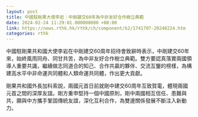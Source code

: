 ```yaml
---
layout: post
title: 中國駐剛果大使李岩：中剛建交60年為中非友好合作樹立典範
date: 2024-02-24 11:29:01.000000000 +08:00
link: https://news.rthk.hk/rthk/ch/component/k2/1741707-20240224.htm
categories: rthk
---
```


中國駐剛果共和國大使李岩在中剛建交60周年招待會致辭時表示，中剛建交60年來，始終風雨同舟、同甘共苦，為中非友好合作樹立典範。雙方要認真落實兩國領導人重要共識，繼續做志同道合的知己、合作共贏的夥伴、交流互鑒的榜樣，為構建高水平中非命運共同體和人類命運共同體，作出更大貢獻。

剛果共和國外長加科索說，兩國元首日前就剛中建交60周年互致賀電，體現兩國元首之間的深厚友誼。剛方重申堅持一個中國原則，剛中兩國相互信任、患難與共，願與中方攜手鞏固傳統友誼，深化互利合作，為雙邊關係發展不斷注入新動力。
